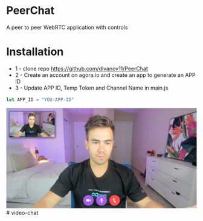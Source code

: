 # PeerChat
A peer to peer WebRTC application with controls

# Installation
* 1 - clone repo https://github.com/divanov11/PeerChat
* 2 - Create an account on agora.io and create an app to generate an APP ID
* 3 - Update APP ID, Temp Token and Channel Name in main.js
```javascript
let APP_ID = "YOU-APP-ID"
```


<img src="./images/preview.PNG">  
# video-chat
